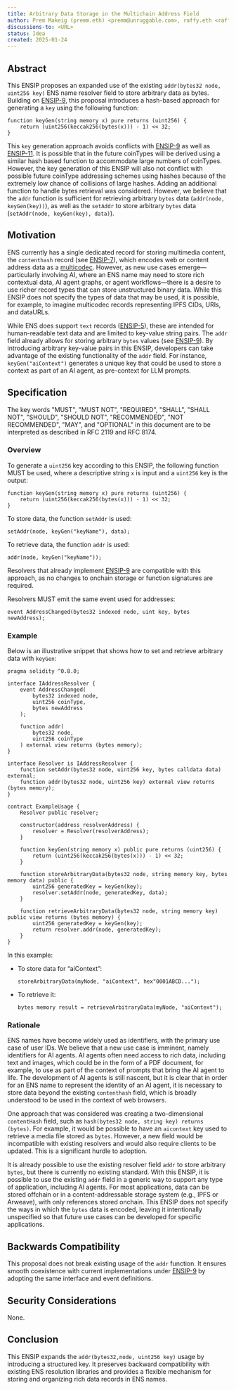 ```yaml
---
title: Arbitrary Data Storage in the Multichain Address Field
author: Prem Makeig (premm.eth) <premm@unruggable.com>, raffy.eth <raffy@unruggable.com>
discussions-to: <URL>
status: Idea
created: 2025-01-24
---
```


## Abstract

This ENSIP proposes an expanded use of the existing `addr(bytes32 node, uint256 key)` ENS name resolver field to store arbitrary data as bytes. Building on [ENSIP-9](#), this proposal introduces a hash-based approach for generating a `key` using the following function: 

```
function keyGen(string memory x) pure returns (uint256) {
    return (uint256(keccak256(bytes(x))) - 1) << 32;
}
```

This `key` generation approach avoids conflicts with [ENSIP-9](#) as well as [ENSIP-11](#). It is possible that in the future coinTypes will be derived using a similar hash based function to accommodate large numbers of coinTypes. However, the key generation of this ENSIP will also not conflict with possible future coinType addressing schemes using hashes because of the extremely low chance of collisions of large hashes. Adding an additional function to handle bytes retrieval was considered. However, we believe that the `addr` function is sufficient for retrieving arbitrary `bytes` data (```addr(node, keyGen(key))```), as well as the `setAddr` to store arbitrary `bytes` data (```setAddr(node, keyGen(key), data)```).

## Motivation

ENS currently has a single dedicated record for storing multimedia content, the `contenthash` record (see [ENSIP-7](#)), which encodes web or content address data as a [multicodec](https://github.com/multiformats/multicodec). However, as new use cases emerge—particularly involving AI, where an ENS name may need to store rich contextual data, AI agent graphs, or agent workflows—there is a desire to use richer record types that can store unstructured binary data. While this ENSIP does not specify the types of data that may be used, it is possible, for example, to imagine multicodec records representing IPFS CIDs, URIs, and dataURLs.

While ENS does support `text` records ([ENSIP-5](#)), these are intended for human-readable text data and are limited to key-value string pairs. The `addr` field already allows for storing arbitrary `bytes` values (see [ENSIP-9](#)). By introducing arbitrary key-value pairs in this ENSIP, developers can take advantage of the existing functionality of the `addr` field. For instance, `keyGen("aiContext")` generates a unique key that could be used to store a context as part of an AI agent, as pre-context for LLM prompts.

## Specification

The key words "MUST", "MUST NOT", "REQUIRED", "SHALL", "SHALL NOT", "SHOULD", "SHOULD NOT", "RECOMMENDED", "NOT RECOMMENDED", "MAY", and "OPTIONAL" in this document are to be interpreted as described in RFC 2119 and RFC 8174.

### Overview

To generate a `uint256` key according to this ENSIP, the following function MUST be used, where a descriptive string `x` is input and a `uint256` key is the output:

```
function keyGen(string memory x) pure returns (uint256) {
    return (uint256(keccak256(bytes(x))) - 1) << 32;
}
```

To store data, the function `setAddr` is used: 

```
setAddr(node, keyGen("keyName"), data);
```

To retrieve data, the function `addr` is used:

```
addr(node, keyGen("keyName"));
```

Resolvers that already implement [ENSIP-9](#) are compatible with this approach, as no changes to onchain storage or function signatures are required. 

Resolvers MUST emit the same event used for addresses:

```
event AddressChanged(bytes32 indexed node, uint key, bytes newAddress);
```

### Example

Below is an illustrative snippet that shows how to set and retrieve arbitrary data with `keyGen`:

```
pragma solidity ^0.8.0;

interface IAddressResolver {
    event AddressChanged(
        bytes32 indexed node,
        uint256 coinType,
        bytes newAddress
    );

    function addr(
        bytes32 node,
        uint256 coinType
    ) external view returns (bytes memory);
}

interface Resolver is IAddressResolver {
    function setAddr(bytes32 node, uint256 key, bytes calldata data) external;
    function addr(bytes32 node, uint256 key) external view returns (bytes memory);
}

contract ExampleUsage {
    Resolver public resolver;

    constructor(address resolverAddress) {
        resolver = Resolver(resolverAddress);
    }

    function keyGen(string memory x) public pure returns (uint256) {
        return (uint256(keccak256(bytes(x))) - 1) << 32;
    }

    function storeArbitraryData(bytes32 node, string memory key, bytes memory data) public {
        uint256 generatedKey = keyGen(key);
        resolver.setAddr(node, generatedKey, data);
    }

    function retrieveArbitraryData(bytes32 node, string memory key) public view returns (bytes memory) {
        uint256 generatedKey = keyGen(key);
        return resolver.addr(node, generatedKey);
    }
}
```

In this example:

- To store data for “aiContext”:
  ```
  storeArbitraryData(myNode, "aiContext", hex"0001ABCD...");
  ```
- To retrieve it:
  ```
  bytes memory result = retrieveArbitraryData(myNode, "aiContext");
  ```

### Rationale

ENS names have become widely used as identifiers, with the primary use case of user IDs. We believe that a new use case is imminent, namely identifiers for AI agents. AI agents often need access to rich data, including text and images, which could be in the form of a PDF document, for example, to use as part of the context of prompts that bring the AI agent to life. The development of AI agents is still nascent, but it is clear that in order for an ENS name to represent the identity of an AI agent, it is necessary to store data beyond the existing `contenthash` field, which is broadly understood to be used in the context of web browsers.

One approach that was considered was creating a two-dimensional `contentHash` field, such as `hash(bytes32 node, string key) returns (bytes)`. For example, it would be possible to have an `aicontext` key used to retrieve a media file stored as `bytes`. However, a new field would be incompatible with existing resolvers and would also require clients to be updated. This is a significant hurdle to adoption.

It is already possible to use the existing resolver field `addr` to store arbitrary `bytes`, but there is currently no existing standard. With this ENSIP, it is possible to use the existing `addr` field in a generic way to support any type of application, including AI agents. For most applications, data can be stored offchain or in a content-addressable storage system (e.g., IPFS or Arweave), with only references stored onchain. This ENSIP does not specify the ways in which the `bytes` data is encoded, leaving it intentionally unspecified so that future use cases can be developed for specific applications.

## Backwards Compatibility

This proposal does not break existing usage of the `addr` function. It ensures smooth coexistence with current implementations under [ENSIP-9](#) by adopting the same interface and event definitions.

## Security Considerations

None.

## Conclusion

This ENSIP expands the `addr(bytes32,node, uint256 key)` usage by introducing a structured key. It preserves backward compatibility with existing ENS resolution libraries and provides a flexible mechanism for storing and organizing rich data records in ENS names.
